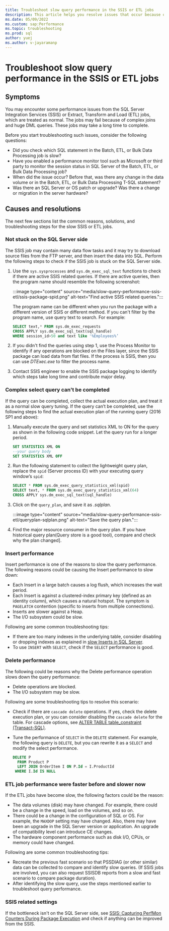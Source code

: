```yaml
---
title: Troubleshoot slow query performance in the SSIS or ETL jobs
description: This article helps you resolve issues that occur because of Slow query performance from SSIS or ETL jobs.
ms.date: 05/09/2022
ms.custom: sap:Performance
ms.topic: troubleshooting
ms.prod: sql
author: yuej
ms.author: v-jayaramanp
---
```


# Troubleshoot slow query performance in the SSIS or ETL jobs

## Symptoms

You may encounter some performance issues from the SQL Server Integration Services (SSIS) or Extract, Transform and Load (ETL) jobs, which are treated as normal. The jobs may fail because of complex joins and huge DML queries. These jobs may take a long time to complete.

Before you start troubleshooting such issues, consider the following questions:

- Did you check which SQL statement in the Batch, ETL, or Bulk Data Processing job is slow?
- Have you enabled a performance monitor tool such as Microsoft or third party to monitor the session status in SQL Server of the Batch, ETL, or Bulk Data Processing job?
- When did the issue occur? Before that, was there any change in the data volume or in the Batch, ETL, or Bulk Data Processing T-SQL statement?
- Was there an SQL Server or OS patch or upgrade? Was there a change or migration in the server hardware?

## Causes and resolutions

The next few sections list the common reasons, solutions, and troubleshooting steps for the slow SSIS or ETL jobs.

### Not stuck on the SQL Server side

The SSIS job may contain many data flow tasks and it may try to download source files from the FTP server, and then insert the data into SQL. Perform the following steps to check if the SSIS job is stuck on the SQL Server side.

1. Use the `sys.sysprocesses` and `sys.dm_exec_sql_text` functions to check if there are active SSIS related queries. If there are active queries, then the program name should resemble the following screenshot:

   :::image type="content" source="media/slow-query-performance-ssis-etl/ssis-package-spid.png" alt-text="Find active SSIS related queries.":::

   The program name can be different when you run the package with a different version of SSIS or different method. If you can't filter by the program name, use query text to search. For example:

   ```sql
   SELECT text,* FROM sys.dm_exec_requests
   CROSS APPLY sys.dm_exec_sql_text(sql_handle)
   WHERE session_id>50 and text like '%Employees%’
   ```

1. If you didn't find the queries using step 1, use the Process Monitor to identify if any operations are blocked on the Files layer, since the SSIS package can load data from flat files. If the process is SSIS, then you can use *DTExec.exe* to filter the process name.

1. Contact SSIS engineer to enable the SSIS package logging to identify which steps take long time and contribute major delay.

### Complex select query can't be completed

If the query can be completed, collect the actual execution plan, and treat it as a normal slow query tuning. If the query can’t be completed, use the following steps to find the actual execution plan of the running query (2016 SP1 and above):

1. Manually execute the query and set statistics XML to ON for the query as shown in the following code snippet. Let the query run for a longer period.

    ```sql
    SET STATISTICS XML ON
    --your query body
    SET STATISTICS XML OFF
    ```

1. Run the following statement to collect the lightweight query plan, replace the `spid` (Server process ID) with your executing query window’s `spid`:

    ```sql
    SELECT * FROM sys.dm_exec_query_statistics_xml(spid)
    SELECT text, * FROM sys.dm_exec_query_statistics_xml(64)
    CROSS APPLY sys.dm_exec_sql_text(sql_handle)
    ```

1. Click on the `query_plan`, and save it as *.sqlplan*.

    :::image type="content" source="media/slow-query-performance-ssis-etl/queryplan-sqlplan.png" alt-text="Save the query plan.":::

1. Find the major resource consumer in the query plan. If you have historical query plan(Query store is a good tool), compare and check why the plan changed].

### Insert performance

Insert performance is one of the reasons to slow the query performance. The following reasons could be causing the Insert performance to slow down:

- Each Insert in a large batch causes a log flush, which increases the wait period.
- Each Insert is against a clustered-index primary key (defined as an identity column), which causes a natural hotspot. The symptom is `PAGELATCH` contention (specific to inserts from multiple connections).
- Inserts are slower against a Heap.
- The I/O subsystem could be slow.

Following are some common troubleshooting tips:

- If there are too many indexes in the underlying table, consider disabling or dropping indexes as explained in [slow Inserts in SQL Server](https://techcommunity.microsoft.com/t5/sql-server-support-blog/meditation-slow-inserts-in-sql-server/ba-p/333984).
- To use `INSERT` with `SELECT`, check if the `SELECT` performance is good.

### Delete performance

The following could be reasons why the Delete performance operation slows down the query performance:

- Delete operations are blocked.
- The I/O subsystem may be slow.

Following are some troubleshooting tips to resolve this scenario:

- Check if there are `cascade delete` operations. If yes, check the delete execution plan, or you can consider disabling the `cascade delete` for the table. For cascade options, see [ALTER TABLE table_constraint (Transact-SQL)](/sql/t-sql/statements/alter-table-table-constraint-transact-sql?view=sql-server-ver15&preserve-view=true).
- Tune the performance of `SELECT` in the `DELETE` statement. For example, the following query is `DELETE`, but you can rewrite it as a `SELECT` and modify the select performance.

    ```sql
    DELETE P
      FROM Product P
      LEFT JOIN OrderItem I ON P.Id = I.ProductId
     WHERE I.Id IS NULL
    ```

### ETL job performance were faster before and slower now

If the ETL jobs have become slow, the following factors could be the reason:

- The data volumes (disk) may have changed. For example, there could be a change in the speed, load on the volumes, and so on.
- There could be a change in the configuration of SQL or OS. For example, the `MAXDOP` setting may have changed. Also, there may have been an upgrade in the SQL Server version or application. An upgrade of compatibility level can introduce CE changes.
- The hardware component performance such as disk I/O, CPUs, or memory could have changed.

Following are some common troubleshooting tips:

- Recreate the previous fast scenario so that PSSDIAG (or other similar) data can be collected to compare and identify slow queries. (If SSIS jobs are involved, you can also request SSISDB reports from a slow and fast scenario to compare package duration).
- After identifying the slow query, use the steps mentioned earlier to troubleshoot query performance.

### SSIS related settings

If the bottleneck isn't on the SQL Server side, see [SSIS: Capturing PerfMon Counters During Package Execution](https://techcommunity.microsoft.com/t5/core-infrastructure-and-security/ssis-capturing-perfmon-counters-during-package-execution/ba-p/371346) and check if anything can be improved from the SSIS.
